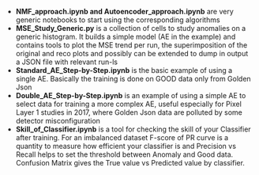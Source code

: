 *  **NMF_approach.ipynb and Autoencoder_approach.ipynb** are very generic notebooks to start using the corresponding algorithms
*  **MSE_Study_Generic.py** is a collection of cells to study anomalies on a generic histogram. It builds a simple model (AE in the example) and contains tools to plot the MSE trend per run, the superimposition of the original and reco plots and possibly can be extended to dump in output a JSON file with relevant run-ls
*  **Standard_AE_Step-by-Step.ipynb** is the basic example of using a single AE. Basically the training is done on GOOD data only from Golden Json
*  **Double_AE_Step-by-Step.ipynb** is an example of using a simple AE to select data for training a more complex AE, useful especially for Pixel Layer 1 studies in 2017, where Golden Json data are polluted by some detector misconfiguration
*  **Skill_of_Classifier.ipynb** is a tool for checking the skill of your Classifier after training. For an imbalanced dataset F-score of PR curve is a quantity to measure how efficient your classifier is and Precision vs Recall helps to set the threshold between Anomaly and Good data. Confusion Matrix gives the True value vs Predicted value by classifier.  
